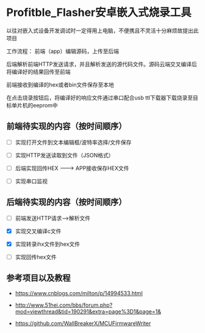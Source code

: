 # Profitble_Flasher安卓嵌入式烧录工具
以往对嵌入式设备开发调试时一定得用上电脑，不便携且不灵活十分麻烦故提出此项目

工作流程：
前端（app）编辑源码，上传至后端  

后端解析前端HTTP发送请求，并且解析发送的源代码文件。源码云端交叉编译后将编译好的结果回传至前端  

前端接收到编译的hex或者bin文件保存至本地  

在点击烧录按钮后，将编译好的响应文件通过串口配合usb ttl下载器下载烧录至目标单片机的eeprom中  

前端待实现的内容（按时间顺序）
--
- [ ] 实现打开文件到文本编辑框/波特率选择/文件保存

- [ ] 实现HTTP发送读取到文件（JSON格式）

- [ ] 后端实现回传HEX --->  APP接收保存HEX文件

- [ ] 实现串口监视

后端待实现的内容（按时间顺序）
--
- [ ] 前端发送HTTP请求-->解析文件

- [x] 实现交叉编译c文件

- [x] 实现转录ihx文件到hex文件

- [ ] 实现回传hex文件

参考项目以及教程
--
- https://www.cnblogs.com/milton/p/14994533.html  

- http://www.51hei.com/bbs/forum.php?mod=viewthread&tid=190291&extra=page%3D1&page=1&  

- https://github.com/WallBreakerX/MCUFirmwareWriter
